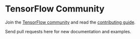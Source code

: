 # TensorFlow Community

Join the [TensorFlow community](https://www.tensorflow.org/community) and read
the [contributing guide](../CONTRIBUTING.md).

Send pull requests here for new documentation and examples. 
